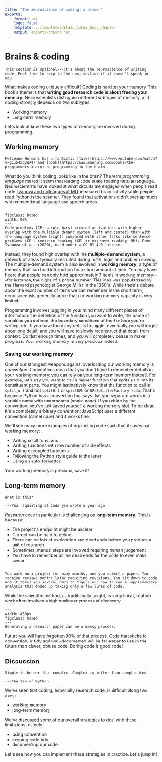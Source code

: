 ```yaml
---
title: "The neuroscience of coding: a primer"
exports:
  - format: tex
    logo: false
    template: ../templates/plain_latex_book_chapter
    output: exports/brains.tex
---
```


# Brains & coding

```{admonition} Optional
This section is optional---it's about the neuroscience of writing code. Feel free to skip to the next section if it doesn't speak to you.
```

What makes coding uniquely difficult? Coding is hard on your memory. This book's theme is that **writing good research code is about freeing your memory**. Neuroscientists distinguish different subtypes of memory, and coding strongly depends on two subtypes:

- Working memory
- Long-term memory

Let's look at how these two types of memory are involved during programming.

## Working memory

```{margin}
Felienne Hermans has a fantastic [talk](https://www.youtube.com/watch?v=g1ib43q3uXQ) and [book](https://www.manning.com/books/the-programmers-brain) on programming in the brain.
```

What do you think coding looks like in the brain? The term _programming language_ makes it seem that reading code is like reading natural language. Neuroscientists have looked at what circuits are engaged when people read code. [Ivanova and colleagues at MIT](https://pubmed.ncbi.nlm.nih.gov/33319744/) measured brain activity while people read Python in the scanner. They found that activations didn't overlap much with conventional language and speech areas.

```{figure} figures/wm-federenko.png
---
figclass: boxed
width: 90%
---
Code problems (CP; purple bars) created activations with higher overlap with the multiple demand system (left and center) than with the language system (right) compared with other tasks like sentence problems (SP), sentence reading (SR) or non-word reading (NR). From Ivanova et al. (2020), used under a CC-BY 4.0 license.
```

Instead, they found high overlap with the **multiple-demand system**, a network of areas typically recruited during math, logic and problem solving. The multiple-demand system is also involved in **working memory**, a type of memory that can hold information for a short amount of time. You may have heard that people can only hold approximately 7 items in working memory---for instance, the digits of a phone number. This idea was popularized by the Harvard psychologist George Miller in the 1950's. While there's debate about the exact number of items we can remember in the short term, neuroscientists generally agree that our working memory capacity is very limited.

Programming involves juggling in your mind many different pieces of information: the definition of the function you want to write, the name of variables you defined, the boundary conditions of the `for` loop you're writing, etc. If you have too many details to juggle, eventually you will forget about one detail, and you will have to slowly reconstruct that detail from context. Do that enough times, and you will completely cease to make progress. Your working memory is very precious indeed.

### Saving our working memory

One of our strongest weapons against overloading our working memory is _convention_. Conventions mean that you don't have to remember details in your working memory: you can rely on your long-term memory instead. For example, let's say you want to call a helper function that splits a url into its constituent parts. You might instinctively know that the function to call is `split_url` and not `splitUrl` or `splitURL` or `URLSplitterFactory().do`. That's because Python has a convention that says that you separate words in a variable name with underscores (snake case). If you abide by the convention, you've just saved yourself a working memory slot. To be clear, it's a completely arbitrary convention: JavaScript uses a different convention (camel case) and it works fine.

We'll see many more examples of organizing code such that it saves our working memory:

- Writing small functions
- Writing functions with low number of side effects
- Writing decoupled functions
- Following the Python style guide to the letter
- Using an auto-formatter

Your working memory is precious, save it!

## Long-term memory

```{epigraph}
What is this?

---You, squinting at code you wrote a year ago
```

_Research_ code in particular is challenging on **long-term memory**. This is because:

- The project's endpoint might be unclear
- Correct can be hard to define
- There can be lots of exploration and dead ends before you produce a unit of research
- Sometimes, manual steps are involved requiring human judgement
- You have to remember all the dead ends for the code to even make sense

```{admonition} Has this ever happened to you?

You work on a project for many months, and you submit a paper. You receive reviews months later requiring revisions. You sit down to code and it takes you several days to figure out how to run a supplementary analysis that ended up taking only a few lines of code.
```

While the scientific method, as traditionally taught, is fairly linear, real lab work often involves a high nonlinear process of discovery.

```{figure} figures/lifecycle_complex.svg
---
width: 450px
figclass: boxed
---
Generating a research paper can be a messy process.
```

Future you will have forgotten 90% of that process. Code that sticks to convention, is tidy and well-documented will be far easier to use in the future than clever, obtuse code. Boring code is good code!

## Discussion

```{epigraph}
Simple is better than complex. Complex is better than complicated.

---The Zen of Python
```

We've seen that coding, especially research code, is difficult along two axes:

- working memory
- long-term memory

We've discussed some of our overall strategies to deal with these limitations, namely:

- using convention
- keeping code tidy
- documenting our code

Let's see how you can implement these strategies in practice. Let's jump in!
